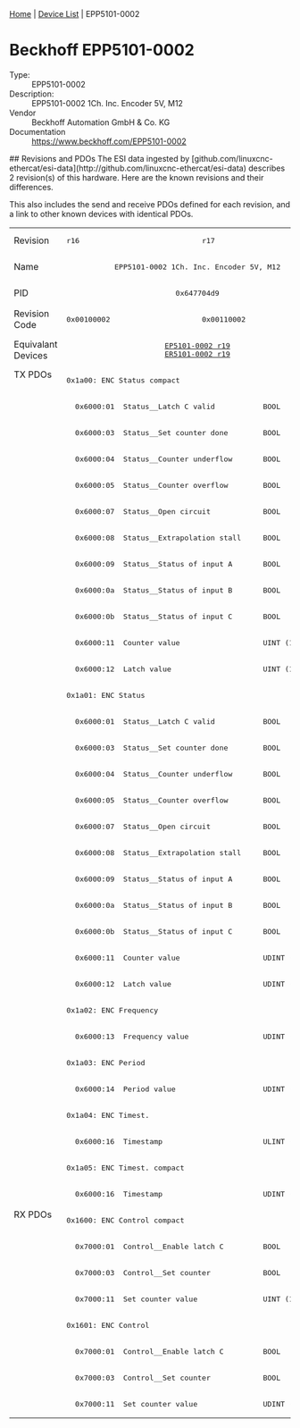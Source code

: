 <div class="nav"><a href="/esi-data">Home</a> | <a href="/esi-data/devices">Device List</a> | EPP5101-0002</div>

#  Beckhoff EPP5101-0002

<dl>
  <dt>Type:</dt><dd>EPP5101-0002</dd>
  <dt>Description:</dt><dd>EPP5101-0002 1Ch. Inc. Encoder 5V, M12</dd>
  <dt>Vendor</dt><dd>Beckhoff Automation GmbH & Co. KG</dd>
  <dt>Documentation</dt><dd><a href="https://www.beckhoff.com/EPP5101-0002">https://www.beckhoff.com/EPP5101-0002</a></dd>
</dl>
## Revisions and PDOs
The ESI data ingested by [github.com/linuxcnc-ethercat/esi-data](http://github.com/linuxcnc-ethercat/esi-data) describes 2 revision(s) of this hardware.  Here are the known revisions and their differences.

This also includes the send and receive PDOs defined for each revision, and a link to other known devices with identical PDOs.

<table>
<tr >
<td class="first">Revision</td>
<td ><pre>r16</pre></td>
<td ><pre>r17</pre></td>
</tr>
<tr >
<td class="first">Name</td>
<td  colspan=2 align="center"><pre>EPP5101-0002 1Ch. Inc. Encoder 5V, M12</pre></td>
</tr>
<tr >
<td class="first">PID</td>
<td  colspan=2 align="center"><pre>0x647704d9</pre></td>
</tr>
<tr >
<td class="first">Revision Code</td>
<td ><pre>0x00100002</pre></td>
<td ><pre>0x00110002</pre></td>
</tr>
<tr >
<td class="first">Equivalant Devices</td>
<td  colspan=2 align="center"><pre><a href="EP5101-0002">EP5101-0002 r19</a><br/><a href="ER5101-0002">ER5101-0002 r19</a></pre></td>
</tr>
<tr class="txpdo pdosection">
<td class="first" rowspan=32 valign=top>TX PDOs</td>
<td colspan=2 align="left"><pre>0x1a00: ENC Status compact</pre></td>
<td></td>
</tr>
<tr class="txpdo">
<td  colspan=2 align="left"><pre>  0x6000:01  Status__Latch C valid           BOOL</pre></td>
</tr>
<tr class="txpdo">
<td  colspan=2 align="left"><pre>  0x6000:03  Status__Set counter done        BOOL</pre></td>
</tr>
<tr class="txpdo">
<td  colspan=2 align="left"><pre>  0x6000:04  Status__Counter underflow       BOOL</pre></td>
</tr>
<tr class="txpdo">
<td  colspan=2 align="left"><pre>  0x6000:05  Status__Counter overflow        BOOL</pre></td>
</tr>
<tr class="txpdo">
<td  colspan=2 align="left"><pre>  0x6000:07  Status__Open circuit            BOOL</pre></td>
</tr>
<tr class="txpdo">
<td  colspan=2 align="left"><pre>  0x6000:08  Status__Extrapolation stall     BOOL</pre></td>
</tr>
<tr class="txpdo">
<td  colspan=2 align="left"><pre>  0x6000:09  Status__Status of input A       BOOL</pre></td>
</tr>
<tr class="txpdo">
<td  colspan=2 align="left"><pre>  0x6000:0a  Status__Status of input B       BOOL</pre></td>
</tr>
<tr class="txpdo">
<td  colspan=2 align="left"><pre>  0x6000:0b  Status__Status of input C       BOOL</pre></td>
</tr>
<tr class="txpdo">
<td  colspan=2 align="left"><pre>  0x6000:11  Counter value                   UINT (16 bits)</pre></td>
</tr>
<tr class="txpdo">
<td  colspan=2 align="left"><pre>  0x6000:12  Latch value                     UINT (16 bits)</pre></td>
</tr>
<tr class="txpdo pdosection">
<td  colspan=2 align="left"><pre>0x1a01: ENC Status</pre></td>
</tr>
<tr class="txpdo">
<td  colspan=2 align="left"><pre>  0x6000:01  Status__Latch C valid           BOOL</pre></td>
</tr>
<tr class="txpdo">
<td  colspan=2 align="left"><pre>  0x6000:03  Status__Set counter done        BOOL</pre></td>
</tr>
<tr class="txpdo">
<td  colspan=2 align="left"><pre>  0x6000:04  Status__Counter underflow       BOOL</pre></td>
</tr>
<tr class="txpdo">
<td  colspan=2 align="left"><pre>  0x6000:05  Status__Counter overflow        BOOL</pre></td>
</tr>
<tr class="txpdo">
<td  colspan=2 align="left"><pre>  0x6000:07  Status__Open circuit            BOOL</pre></td>
</tr>
<tr class="txpdo">
<td  colspan=2 align="left"><pre>  0x6000:08  Status__Extrapolation stall     BOOL</pre></td>
</tr>
<tr class="txpdo">
<td  colspan=2 align="left"><pre>  0x6000:09  Status__Status of input A       BOOL</pre></td>
</tr>
<tr class="txpdo">
<td  colspan=2 align="left"><pre>  0x6000:0a  Status__Status of input B       BOOL</pre></td>
</tr>
<tr class="txpdo">
<td  colspan=2 align="left"><pre>  0x6000:0b  Status__Status of input C       BOOL</pre></td>
</tr>
<tr class="txpdo">
<td  colspan=2 align="left"><pre>  0x6000:11  Counter value                   UDINT (32 bits)</pre></td>
</tr>
<tr class="txpdo">
<td  colspan=2 align="left"><pre>  0x6000:12  Latch value                     UDINT (32 bits)</pre></td>
</tr>
<tr class="txpdo pdosection">
<td  colspan=2 align="left"><pre>0x1a02: ENC Frequency</pre></td>
</tr>
<tr class="txpdo">
<td  colspan=2 align="left"><pre>  0x6000:13  Frequency value                 UDINT (32 bits)</pre></td>
</tr>
<tr class="txpdo pdosection">
<td  colspan=2 align="left"><pre>0x1a03: ENC Period</pre></td>
</tr>
<tr class="txpdo">
<td  colspan=2 align="left"><pre>  0x6000:14  Period value                    UDINT (32 bits)</pre></td>
</tr>
<tr class="txpdo pdosection">
<td  colspan=2 align="left"><pre>0x1a04: ENC Timest.</pre></td>
</tr>
<tr class="txpdo">
<td  colspan=2 align="left"><pre>  0x6000:16  Timestamp                       ULINT (64 bits)</pre></td>
</tr>
<tr class="txpdo pdosection">
<td  colspan=2 align="left"><pre>0x1a05: ENC Timest. compact</pre></td>
</tr>
<tr class="txpdo">
<td  colspan=2 align="left"><pre>  0x6000:16  Timestamp                       UDINT (32 bits)</pre></td>
</tr>
<tr class="rxpdo pdosection">
<td class="first" rowspan=8 valign=top>RX PDOs</td>
<td colspan=2 align="left"><pre>0x1600: ENC Control compact</pre></td>
<td></td>
</tr>
<tr class="rxpdo">
<td  colspan=2 align="left"><pre>  0x7000:01  Control__Enable latch C         BOOL</pre></td>
</tr>
<tr class="rxpdo">
<td  colspan=2 align="left"><pre>  0x7000:03  Control__Set counter            BOOL</pre></td>
</tr>
<tr class="rxpdo">
<td  colspan=2 align="left"><pre>  0x7000:11  Set counter value               UINT (16 bits)</pre></td>
</tr>
<tr class="rxpdo pdosection">
<td  colspan=2 align="left"><pre>0x1601: ENC Control</pre></td>
</tr>
<tr class="rxpdo">
<td  colspan=2 align="left"><pre>  0x7000:01  Control__Enable latch C         BOOL</pre></td>
</tr>
<tr class="rxpdo">
<td  colspan=2 align="left"><pre>  0x7000:03  Control__Set counter            BOOL</pre></td>
</tr>
<tr class="rxpdo">
<td  colspan=2 align="left"><pre>  0x7000:11  Set counter value               UDINT (32 bits)</pre></td>
</tr>
</table>

